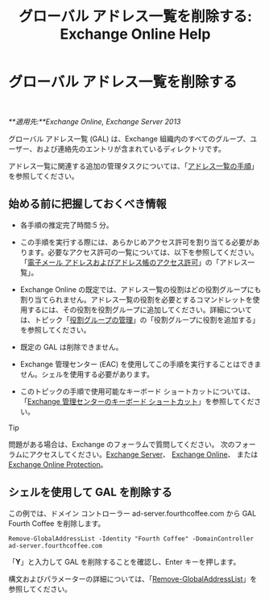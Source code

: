 ﻿---
title: 'グローバル アドレス一覧を削除する: Exchange Online Help'
TOCTitle: グローバル アドレス一覧を削除する
ms:assetid: 65d75b69-641b-4a37-a63c-47cf018f5f22
ms:mtpsurl: https://technet.microsoft.com/ja-jp/library/Bb232077(v=EXCHG.150)
ms:contentKeyID: 49896287
ms.date: 05/22/2018
mtps_version: v=EXCHG.150
ms.translationtype: HT
---

# グローバル アドレス一覧を削除する

 

_**適用先:**Exchange Online, Exchange Server 2013_

グローバル アドレス一覧 (GAL) は、Exchange 組織内のすべてのグループ、ユーザー、および連絡先のエントリが含まれているディレクトリです。

アドレス一覧に関連する追加の管理タスクについては、「[アドレス一覧の手順](address-list-procedures-exchange-2013-help.md)」を参照してください。

## 始める前に把握しておくべき情報

  - 各手順の推定完了時間:5 分。

  - この手順を実行する際には、あらかじめアクセス許可を割り当てる必要があります。必要なアクセス許可の一覧については、以下を参照してください。「[電子メール アドレスおよびアドレス帳のアクセス許可](email-address-and-address-book-permissions-exchange-2013-help.md)」の「アドレス一覧」。

  - Exchange Online の既定では、アドレス一覧の役割はどの役割グループにも割り当てられません。アドレス一覧の役割を必要とするコマンドレットを使用するには、その役割を役割グループに追加してください。詳細については、トピック「[役割グループの管理](manage-role-groups-exchange-2013-help.md)」の「役割グループに役割を追加する」を参照してください。

  - 既定の GAL は削除できません。

  - Exchange 管理センター (EAC) を使用してこの手順を実行することはできません。シェルを使用する必要があります。

  - このトピックの手順で使用可能なキーボード ショートカットについては、「[Exchange 管理センターのキーボード ショートカット](keyboard-shortcuts-in-the-exchange-admin-center-exchange-online-protection-help.md)」を参照してください。


> [!TIP]
> 問題がある場合は、Exchange のフォーラムで質問してください。 次のフォーラムにアクセスしてください。<A href="https://go.microsoft.com/fwlink/p/?linkid=60612">Exchange Server</A>、 <A href="https://go.microsoft.com/fwlink/p/?linkid=267542">Exchange Online</A>、 または <A href="https://go.microsoft.com/fwlink/p/?linkid=285351">Exchange Online Protection</A>。



## シェルを使用して GAL を削除する

この例では、ドメイン コントローラー ad-server.fourthcoffee.com から GAL Fourth Coffee を削除します。

    Remove-GlobalAddressList -Identity "Fourth Coffee" -DomainController ad-server.fourthcoffee.com

「**Y**」と入力して GAL を削除することを確認し、Enter キーを押します。

構文およびパラメーターの詳細については、「[Remove-GlobalAddressList](https://technet.microsoft.com/ja-jp/library/bb124368\(v=exchg.150\))」を参照してください。

